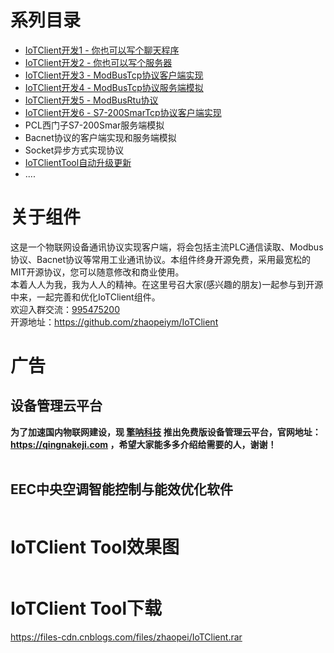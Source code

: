 # 系列目录

- <a href="https://www.cnblogs.com/zhaopei/p/Socket1.html" target="_blank">IoTClient开发1 - 你也可以写个聊天程序</a>
- <a href="https://www.cnblogs.com/zhaopei/p/11711357.html" target="_blank">IoTClient开发2 - 你也可以写个服务器</a>
- <a href="https://www.cnblogs.com/zhaopei/p/11790181.html" target="_blank">IoTClient开发3 - ModBusTcp协议客户端实现</a>
- <a href="https://www.cnblogs.com/zhaopei/p/11839515.html" target="_blank">IoTClient开发4 - ModBusTcp协议服务端模拟</a>
- <a href="https://www.cnblogs.com/zhaopei/p/12047465.html" target="_blank">IoTClient开发5 - ModBusRtu协议</a>
- <a href="https://www.cnblogs.com/zhaopei/p/12834787.html" target="_blank">IoTClient开发6 - S7-200SmarTcp协议客户端实现</a>
- PCL西门子S7-200Smar服务端模拟
- Bacnet协议的客户端实现和服务端模拟
- Socket异步方式实现协议
- <a href="https://www.cnblogs.com/zhaopei/p/12840786.html" target="_blank">IoTClientTool自动升级更新</a>
- ....

# 关于组件
这是一个物联网设备通讯协议实现客户端，将会包括主流PLC通信读取、Modbus协议、Bacnet协议等常用工业通讯协议。本组件终身开源免费，采用最宽松的MIT开源协议，您可以随意修改和商业使用。<br>
本着人人为我，我为人人的精神。在这里号召大家(感兴趣的朋友)一起参与到开源中来，一起完善和优化IoTClient组件。<br>
欢迎入群交流：<a href="https://jq.qq.com/?_wv=1027&amp;k=5bz0ne5" target="_blank">995475200</a><br>
开源地址：<a href="https://github.com/zhaopeiym/IoTClient" target="_blank">https://github.com/zhaopeiym/IoTClient</a>
# 广告
## 设备管理云平台
**为了加速国内物联网建设，现 <a href="https://qingnakeji.com" target="_blank">擎呐科技</a> 推出免费版设备管理云平台，官网地址：<a href="https://qingnakeji.com" target="_blank">https://qingnakeji.com</a> ，希望大家能多多介绍给需要的人，谢谢！**
<img src="https://img2018.cnblogs.com/blog/208266/201910/208266-20191011143909314-745490256.png" alt="" loading="lazy"><br>
<img src="https://img2018.cnblogs.com/blog/208266/202001/208266-20200113093108423-1947826497.png" alt="" loading="lazy">
<img src="https://img2018.cnblogs.com/blog/208266/201910/208266-20191011145739548-1685660281.png" alt="" loading="lazy">  <img src="https://img2018.cnblogs.com/blog/208266/201910/208266-20191011145555756-1936855458.png" alt="" loading="lazy">  <img src="https://img2018.cnblogs.com/blog/208266/201910/208266-20191011145634922-707826298.png" alt="" loading="lazy">
<img src="https://img2018.cnblogs.com/blog/208266/201911/208266-20191116092513605-1986169928.png" alt="" loading="lazy"><img src="https://img2018.cnblogs.com/blog/208266/201911/208266-20191116092518664-738530921.png" alt="" loading="lazy"><img src="https://img2018.cnblogs.com/blog/208266/201911/208266-20191116092522482-1921069693.png" alt="" loading="lazy">
<img src="https://img2018.cnblogs.com/blog/208266/201911/208266-20191116092526188-544568369.png" alt="" loading="lazy"><img src="https://img2018.cnblogs.com/blog/208266/201911/208266-20191116092529018-754513481.png" alt="" loading="lazy"><img src="https://img2018.cnblogs.com/blog/208266/201911/208266-20191116092532022-90231752.png" alt="" loading="lazy">
## EEC中央空调智能控制与能效优化软件
<img src="https://img2020.cnblogs.com/blog/208266/202006/208266-20200615194901723-1718663144.png" alt="" loading="lazy"><br>
<img src="https://img2020.cnblogs.com/blog/208266/202006/208266-20200615195120194-1150547552.png" alt="" loading="lazy"><br>
<img src="https://img2020.cnblogs.com/blog/208266/202006/208266-20200615083338119-1166046552.png" alt="" loading="lazy">
# IoTClient Tool效果图
<img src="https://img2018.cnblogs.com/blog/208266/201911/208266-20191116093348717-660333889.png" alt="" loading="lazy"><br>
<img src="https://img2018.cnblogs.com/blog/208266/201911/208266-20191116093354124-1805609411.png" alt="" loading="lazy"><br>
<img src="https://img2018.cnblogs.com/blog/208266/201911/208266-20191116093358629-1730756762.png" alt="" loading="lazy"><br>
<img src="https://img2018.cnblogs.com/blog/208266/201911/208266-20191116093402821-1729819790.png" alt="" loading="lazy"><br>
<img src="https://img2018.cnblogs.com/blog/208266/201911/208266-20191116093407382-400972948.png" alt="" loading="lazy"><br>
<img src="https://img2018.cnblogs.com/blog/208266/201911/208266-20191116093413271-356296542.png" alt="" loading="lazy"><br>
<img src="https://img2018.cnblogs.com/blog/208266/201911/208266-20191116093417164-1386003734.png" alt="" loading="lazy">
# IoTClient Tool下载
<a href="https://files-cdn.cnblogs.com/files/zhaopei/IoTClient.rar" target="_blank">https://files-cdn.cnblogs.com/files/zhaopei/IoTClient.rar</a>